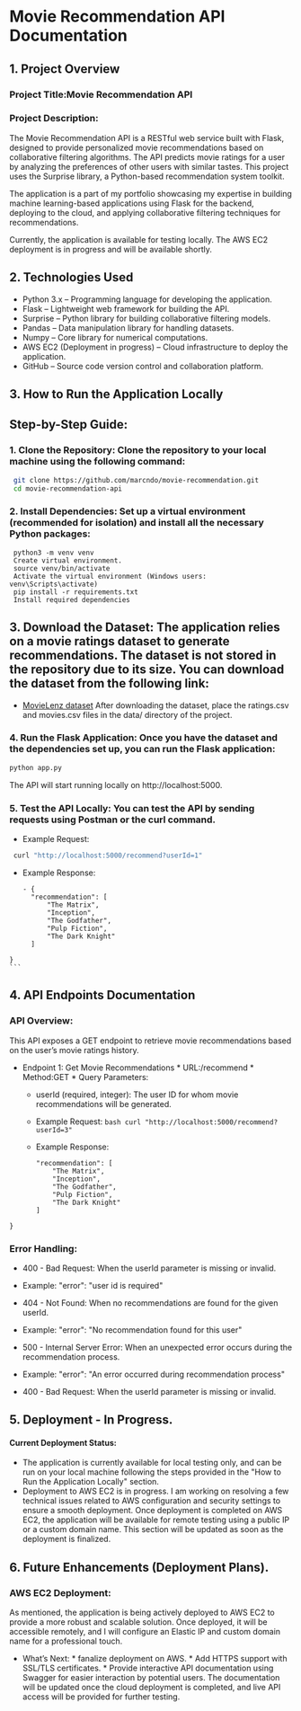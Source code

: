 # Movie Recommendation API Documentation

## 1. Project Overview
 ### Project Title:Movie Recommendation API
 ### Project Description:
The Movie Recommendation API is a RESTful web service built with Flask, designed to provide personalized movie recommendations based on collaborative filtering algorithms. The API predicts movie ratings for a user by analyzing the preferences of other users with similar tastes. This project uses the Surprise library, a Python-based recommendation system toolkit.

The application is a part of my portfolio showcasing my expertise in building machine learning-based applications using Flask for the backend, deploying to the cloud, and applying collaborative filtering techniques for recommendations.

Currently, the application is available for testing locally. The AWS EC2 deployment is in progress and will be available shortly.

## 2. Technologies Used
 * Python 3.x – Programming language for developing the application.
 * Flask – Lightweight web framework for building the API.
 * Surprise – Python library for building collaborative filtering models.
 * Pandas – Data manipulation library for handling datasets.
 * Numpy – Core library for numerical computations.
 * AWS EC2 (Deployment in progress) – Cloud infrastructure to deploy the application.
 * GitHub – Source code version control and collaboration platform.

## 3. How to Run the Application Locally
 ## Step-by-Step Guide:
  ### 1. Clone the Repository: Clone the repository to your local machine using the following command:
 ```bash
  git clone https://github.com/marcndo/movie-recommendation.git
  cd movie-recommendation-api
   ```
  ### 2. Install Dependencies: Set up a virtual environment (recommended for isolation) and install all the necessary Python packages:
  ```
   python3 -m venv venv
   Create virtual environment.
   source venv/bin/activate
   Activate the virtual environment (Windows users: venv\Scripts\activate)
   pip install -r requirements.txt
   Install required dependencies
   ```
  ## 3. Download the Dataset: The application relies on a movie ratings dataset to generate recommendations. The dataset is not stored in the repository due to its size. You can download the dataset from the following link:
   * [MovieLenz dataset](https://www.kaggle.com/datasets/grouplens/movielens-20m-dataset)
After downloading the dataset, place the ratings.csv and movies.csv files in the data/ directory of the project.
  ### 4. Run the Flask Application: Once you have the dataset and the dependencies set up, you can run the Flask application:
```bash
python app.py
```
The API will start running locally on http://localhost:5000.
  ### 5. Test the API Locally: You can test the API by sending requests using Postman or the curl command.
   * Example Request:
 ```bash
  curl "http://localhost:5000/recommend?userId=1"
 ```
   * Example Response:
     ```
     - {
       "recommendation": [
           "The Matrix",
           "Inception",
           "The Godfather",
           "Pulp Fiction",
           "The Dark Knight"
       ]
    }
    ```
  ## 4. API Endpoints Documentation
   ### API Overview:
This API exposes a GET endpoint to retrieve movie recommendations based on the user’s movie ratings history.
   - Endpoint 1: Get Movie Recommendations
    * URL:/recommend
    * Method:GET
    * Query Parameters:
     * userId (required, integer): The user ID for whom movie recommendations will be generated.
     * Example Request:
    ```bash
    curl "http://localhost:5000/recommend?userId=3"
    ```
  
     * Example Response:
       ``` {
       "recommendation": [
           "The Matrix",
           "Inception",
           "The Godfather",
           "Pulp Fiction",
           "The Dark Knight"
       ]
    }
  ### Error Handling:
  * 400 - Bad Request: When the userId parameter is missing or invalid.
   * Example: "error": "user id is required"
  * 404 - Not Found: When no recommendations are found for the given userId.
   * Example: "error": "No recommendation found for this user"
  * 500 - Internal Server Error: When an unexpected error occurs during the recommendation process.
   * Example: "error": "An error occurred during recommendation process"

  * 400 - Bad Request: When the userId parameter is missing or invalid.

    
  ## 5. Deployment - In Progress.
  #### Current Deployment Status:
   * The application is currently available for local testing only, and can be run on your local machine following the steps provided in the "How to Run the Application Locally" section.
   * Deployment to AWS EC2 is in progress. I am working on resolving a few technical issues related to AWS configuration and security settings to ensure a smooth deployment.
Once deployment is completed on AWS EC2, the application will be available for remote testing using a public IP or a custom domain name. This section will be updated as soon as the deployment is finalized.

 ## 6. Future Enhancements (Deployment Plans).
  ### AWS EC2 Deployment:
 As mentioned, the application is being actively deployed to AWS EC2 to provide a more robust and scalable solution. Once deployed, it will be accessible remotely, and I will configure an Elastic IP and custom domain name for a professional touch.
   * What’s Next:
    * fanalize deployment on AWS.
    * Add HTTPS support with SSL/TLS certificates.
    * Provide interactive API documentation using Swagger for easier interaction by potential users.
The documentation will be updated once the cloud deployment is completed, and  live API access will be provided for further testing.


